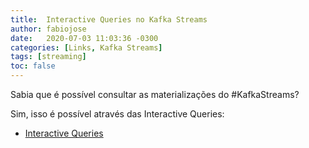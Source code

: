 ```yaml
---
title:  Interactive Queries no Kafka Streams
author: fabiojose
date:   2020-07-03 11:03:36 -0300
categories: [Links, Kafka Streams]
tags: [streaming]
toc: false
---
```


Sabia que é possível consultar as materializações do #KafkaStreams?

Sim, isso é possível através das Interactive Queries:

- [Interactive Queries](https://kafka.apache.org/25/documentation/streams/developer-guide/interactive-queries#interactive-queries)
